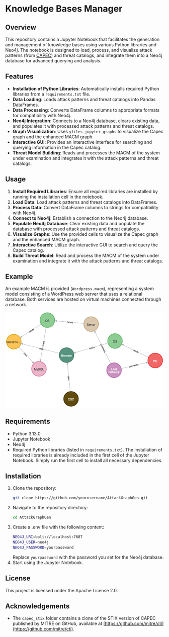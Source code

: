# Knowledge Bases Manager

## Overview

This repository contains a Jupyter Notebook that facilitates the generation and management of knowledge bases using various Python libraries and Neo4j. The notebook is designed to load, process, and visualize attack patterns (from [CAPEC](http://capec.mitre.org)) and threat catalogs, and integrate them into a Neo4j database for advanced querying and analysis.

## Features

- **Installation of Python Libraries**: Automatically installs required Python libraries from a `requirements.txt` file.
- **Data Loading**: Loads attack patterns and threat catalogs into Pandas DataFrames.
- **Data Processing**: Converts DataFrame columns to appropriate formats for compatibility with Neo4j.
- **Neo4j Integration**: Connects to a Neo4j database, clears existing data, and populates it with processed attack patterns and threat catalogs.
- **Graph Visualization**: Uses `yfiles_jupyter_graphs` to visualize the Capec graph and the enhanced MACM graph.
- **Interactive GUI**: Provides an interactive interface for searching and querying information in the Capec catalog.
- **Threat Model Building**: Reads and processes the MACM of the system under examination and integrates it with the attack patterns and threat catalogs.

## Usage

1. **Install Required Libraries**: Ensure all required libraries are installed by running the installation cell in the notebook.
2. **Load Data**: Load attack patterns and threat catalogs into DataFrames.
3. **Process Data**: Convert DataFrame columns to strings for compatibility with Neo4j.
4. **Connect to Neo4j**: Establish a connection to the Neo4j database.
5. **Populate Neo4j Database**: Clear existing data and populate the database with processed attack patterns and threat catalogs.
6. **Visualize Graphs**: Use the provided cells to visualize the Capec graph and the enhanced MACM graph.
7. **Interactive Search**: Utilize the interactive GUI to search and query the Capec catalog.
8. **Build Threat Model**: Read and process the MACM of the system under examination and integrate it with the attack patterns and threat catalogs.

## Example

An example MACM is provided (`Wordpress.macm`), representing a system model consisting of a WordPress web server that uses a relational database. Both services are hosted on virtual machines connected through a network.

![Wordpress MACM](img/graph.png)

## Requirements

- Python 3.13.0
- Jupyter Notebook
- Neo4j
- Required Python libraries (listed in `requirements.txt`). The installation of required libraries is already included in the first cell of the Jupyter Notebook. Simply run the first cell to install all necessary dependencies.

## Installation

1. Clone the repository:
    ```bash
    git clone https://github.com/yourusername/AttackGraphGen.git
    ```
2. Navigate to the repository directory:
    ```bash
    cd AttackGraphGen
    ```
3. Create a .env file with the following content:
    ```bash
    NEO4J_URI=bolt://localhost:7687
    NEO4J_USER=neo4j
    NEO4J_PASSWORD=yourpassword
    ```
    Replace `yourpassword` with the password you set for the Neo4j database.
4. Start using the Jupyter Notebook.

## License

This project is licensed under the Apache License 2.0.

## Acknowledgements

- The `capec_stix` folder contains a clone of the STIX version of CAPEC published by MITRE on GitHub, available at [https://github.com/mitre/cti](https://github.com/mitre/cti).